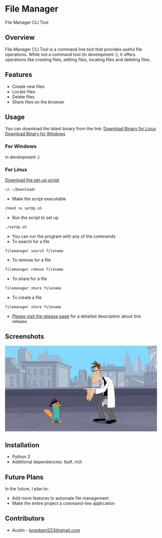 # File Manager

File Manager CLI Tool

## Overview

File Manager CLI Tool is a command line tool that provides useful file operations. While not a command tool (in development :), it offers operations like creating files, editing files, locating files and deleting files.

## Features

- Create new files
- Locate files
- Delete files
- Share files on the browser

## Usage

You can download the latest binary from the link:
[Download Binary for Linux](https://github.com/aust21/file-manager/releases/download/v1.1.2-beta/filemanager)
[Download Binary for Windows](https://github.com/aust21/file-manager/releases/download/v1.1.2-beta/filemanager.exe)

### For Windows

in development :)

### For Linux

[Download the set-up script](scripts/linux/setUp.sh)

```bash
cd ~/Downloads
```

- Make the script executable

```bash
chmod +x setUp.sh
```

- Run the script to set up

```bash
./setUp.sh
```

- You can run the program with any of the commands
- To search for a file

```bash
filemanager search filename
```

- To remove for a file

```bash
filemanager remove filename
```

- To share for a file

```bash
filemanager share filename
```

- To create a file

```bash
filemanager share filename
```

- [Please visit the release page](https://github.com/aust21/file-manager/releases/tag/v1.1.2-beta) for a detailed description about this release.

## Screenshots

![main](assets/readmeImages/placeholder.jpg)

## Installation

- Python 3
- Additional dependencies: fpdf, rich

## Future Plans

In the future, I plan to:

- Add more features to automate file management
- Make the entire project a command-line application

## Contributors

- Austin - kngobeni223@gmail.com
